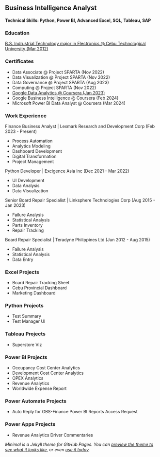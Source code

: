 ## Business Intelligence Analyst

#### Technical Skills: Python, Power BI, Advanced Excel, SQL, Tableau, SAP

### Education
[B.S. Indrustrial Technology major in Electronics @ Cebu Technological University (Mar 2012)](https://drive.google.com/file/d/1R9oonVZTRWQlHTeg4oLtwmjpj-FjHuiP/view?usp=sharing)

### Certificates
- Data Associate @ Project SPARTA (Nov 2022)
- Data Visualization @ Project SPARTA (Nov 2022)
- Data Governance @ Project SPARTA (Aug 2023)
- Computing @ Project SPARTA (Nov 2022)
- [Google Data Analytics @ Coursera (Jan 2023)](https://www.coursera.org/account/accomplishments/specialization/certificate/3TEW945THR6X)
- Google Business Intelligence @ Coursera (Feb 2024)
- Microsoft Power BI Data Analyst @ Coursera (Mar 2024)

### Work Experience
Finance Business Analyst | Lexmark Research and Development Corp (Feb 2023 - Present)
- Process Automation
- Analytics Modeling
- Dashboard Development
- Digital Transformation
- Project Management

Python Developer | Excigence Asia Inc (Dec 2021 - Mar 2022)
- UI Development
- Data Analysis
- Data Visualization

Senior Board Repair Specialist | Linksphere Technologies Corp (Aug 2015 - Jan 2023)
- Failure Analysis
- Statistical Analysis
- Parts Inventory
- Repair Tracking

Board Repair Specialist | Teradyne Philippines Ltd (Jun 2012 - Aug 2015)
- Failure Analysis
- Statistical Analysis
- Data Entry
  
### Excel Projects
- Board Repair Tracking Sheet
- Cebu Provincial Dashboard
- Marketing Dashboard
  
### Python Projects
- Test Summary
- Test Manager UI

### Tableau Projects
- Superstore Viz

### Power BI Projects
- Occupancy Cost Center Analytics
- Development Cost Center Analytics
- OPEX Analytics
- Revenue Analytics
- Worldwide Expense Report

### Power Automate Projects
- Auto Reply for GBS-Finance Power BI Reports Access Request

### Power Apps Projects
- Revenue Analytics Driver Commentaries

*Minimal is a Jekyll theme for GitHub Pages. You can [preview the theme to see what it looks like](https://greatcyan.github.io/Analytics-portfolio/), or even [use it today](#usage).*
